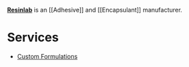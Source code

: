 [**Resinlab**](http://www.resinlab.com/?gclid=COfi-_vAwsgCFVFefgodZtUH9Q) is an [[Adhesive]] and [[Encapsulant]] manufacturer.

# Services
* [Custom Formulations](http://www.resinlab.com/services/custom-formulations)